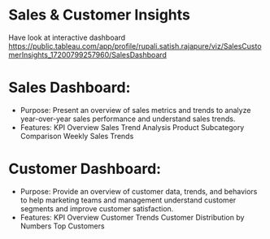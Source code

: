 # Sales & Customer Insights

Have look at interactive dashboard
https://public.tableau.com/app/profile/rupali.satish.rajapure/viz/SalesCustomerInsights_17200799257960/SalesDashboard

# Sales Dashboard:
* Purpose: Present an overview of sales metrics and trends to analyze year-over-year sales performance and understand sales trends.
* Features:
KPI Overview
Sales Trend Analysis
Product Subcategory Comparison
Weekly Sales Trends
# Customer Dashboard:
* Purpose: Provide an overview of customer data, trends, and behaviors to help marketing teams and management understand customer segments and improve customer satisfaction.
* Features:
KPI Overview
Customer Trends
Customer Distribution by Numbers
Top Customers
